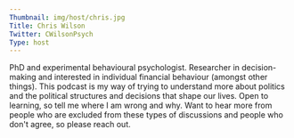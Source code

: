 ```yaml
---
Thumbnail: img/host/chris.jpg
Title: Chris Wilson
Twitter: CWilsonPsych
Type: host
---
```


PhD and experimental behavioural psychologist. Researcher in decision-making and interested in individual financial behaviour (amongst other things). This podcast is my way of trying to understand more about politics and the political structures and decisions that shape our lives. Open to learning, so tell me where I am wrong and why. Want to hear more from people who are excluded from these types of discussions and people who don't agree, so please reach out.  